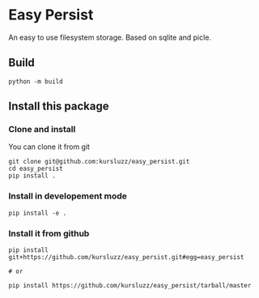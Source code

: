# Easy Persist
An easy to use filesystem storage. Based on sqlite and picle.

## Build

    python -m build

## Install this package

### Clone and install
You can clone it from git

    git clone git@github.com:kursluzz/easy_persist.git
    cd easy_persist
    pip install .

### Install in developement mode

    pip install -e .

### Install it from github

    pip install git+https://github.com/kursluzz/easy_persist.git#egg=easy_persist

    # or 

    pip install https://github.com/kursluzz/easy_persist/tarball/master